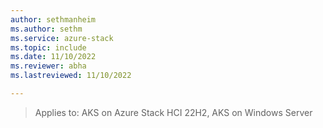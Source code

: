 ```yaml
---
author: sethmanheim
ms.author: sethm
ms.service: azure-stack
ms.topic: include
ms.date: 11/10/2022
ms.reviewer: abha
ms.lastreviewed: 11/10/2022

---
```


> Applies to: AKS on Azure Stack HCI 22H2, AKS on Windows Server
